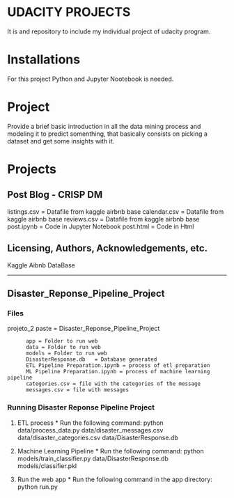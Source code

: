 # UDACITY PROJECTS
It is and repository to include my individual project of udacity program. 
# Installations
For this project Python and Jupyter Nootebook is needed.
# Project
Provide a brief basic introduction in all the data mining process and modeling it to predict somenthing, that basically consists on picking a dataset and get some insights with it.


# Projects

## Post Blog - CRISP DM

listings.csv = Datafile from kaggle airbnb base
calendar.csv = Datafile from kaggle airbnb base
reviews.csv = Datafile from kaggle airbnb base
post.ipynb = Code in Jupyter Notebook
post.html = Code in Html

## Licensing, Authors, Acknowledgements, etc.

Kaggle Aibnb DataBase

-----------------------------------------------------------

## Disaster_Reponse_Pipeline_Project

### Files

projeto_2 paste =  Disaster_Reponse_Pipeline_Project

          app = Folder to run web
          data = Folder to run web
          models = Folder to run web
          DisasterResponse.db	= Database generated
          ETL Pipeline Preparation.ipynb = process of etl preparation	
          ML Pipeline Preparation.ipynb = process of machine learning pipeline
          categories.csv = file with the categories of the message
          messages.csv = file with messages
          
   ### Running Disaster Reponse Pipeline Project 

   1. ETL process
    * Run the following command: python data/process_data.py data/disaster_messages.csv data/disaster_categories.csv data/DisasterResponse.db

   2. Machine Learning Pipeline
    * Run the following command: python models/train_classifier.py data/DisasterResponse.db models/classifier.pkl

   3. Run the web app
    * Run the following command in the app directory: python run.py



